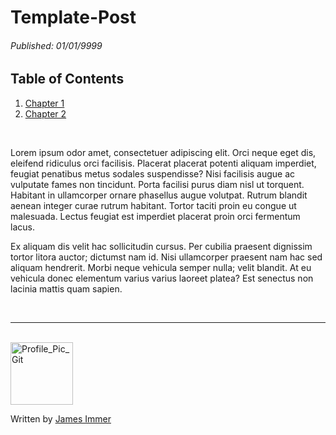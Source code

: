 # Template-Post

###### *Published: 01/01/9999*

## Table of Contents
1. [Chapter 1]()
2. [Chapter 2]()


<br>



Lorem ipsum odor amet, consectetuer adipiscing elit. Orci neque eget dis, eleifend ridiculus orci facilisis. Placerat placerat potenti aliquam imperdiet, feugiat penatibus metus sodales suspendisse? Nisi facilisis augue ac vulputate fames non tincidunt. Porta facilisi purus diam nisl ut torquent. Habitant in ullamcorper ornare phasellus augue volutpat. Rutrum blandit aenean integer curae rutrum habitant. Tortor taciti proin eu congue ut malesuada. Lectus feugiat est imperdiet placerat proin orci fermentum lacus.

Ex aliquam dis velit hac sollicitudin cursus. Per cubilia praesent dignissim tortor litora auctor; dictumst nam id. Nisi ullamcorper praesent nam hac sed aliquam hendrerit. Morbi neque vehicula semper nulla; velit blandit. At eu vehicula donec elementum varius varius laoreet platea? Est senectus non lacinia mattis quam sapien.



<br>

---

<br>

<img src="https://avatars.githubusercontent.com/u/77898354?v=4" alt="Profile_Pic_Git" width="100" height="100"/>

Written by [James Immer](../profile.md)